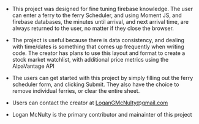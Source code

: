 - This project was designed for fine tuning firebase knowledge. The user can enter a ferry to the ferry Scheduler, and using 
Moment JS, and firebase databases, the minutes until arrival, and next arrival time, are always returned to the user, no matter
if they close the browser. 

- The project is useful because there is data consistency, and dealing with time/dates is something that comes up frequently
when writing code. The creator has plans to use this layout and format to create a stock market watchlist, with additional price metrics
using the AlpaVantage API

- The users can get started with this project by simply filling out the ferry scheduler form, and clicking Submit. They also have the choice
to remove individual ferries, or clear the entire sheet. 

- Users can contact the creator at LoganGMcNulty@gmail.com

- Logan McNulty is the primary contributor and mainainter of this project